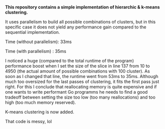 **This repository contains a simple implementation of hierarchic & k-means clustering.**

It uses parallelism to build all possible combinations of clusters, but in this specific case it does not yield any performance gain compared to the sequential implementation.

Time (without parallelism): 33ms

Time (with parallelism)   : 35ms

I noticed a huge (compared to the total runtime of the program) performance boost when I set the size of the slice in line 137 from 10 to 4950 (the actual amount of possible combinations with 100 cluster).
As soon as I changed that line, the runtime went from 53ms to 35ms.
Although much too oversized for the last passes of clustering, it fits the first pass just right. For this I conclude that reallocating memory is quite expensive and if one wants to write performant Go programms
he needs to find a good tradeoff between setting the size too low (too many reallocations) and too high (too much memory reserved).

K-means clustering is now added.

That code is messy, lol